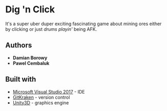 # Dig 'n Click

It's a super uber duper exciting fascinating game about mining ores either by clicking or just *drums playin'* being AFK.

## Authors

* **Damian Borowy**
* **Pawel Cembaluk**

## Built with

* [Microsoft Visual Studio 2017](https://visualstudio.microsoft.com/pl/downloads/) - IDE
* [GitKraken](https://www.gitkraken.com/) - version control
* [Unity3D](https://unity3d.com/) - graphics engine